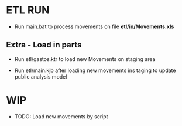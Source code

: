 # ETL RUN

- Run main.bat to process movements on file **etl/in/Movements.xls**

## Extra - Load in parts

- Run etl/gastos.ktr to load new Movements on staging area

- Run etl/main.kjb after loading new movements ins taging to update public analysis model

# WIP

- TODO: Load new movements by script